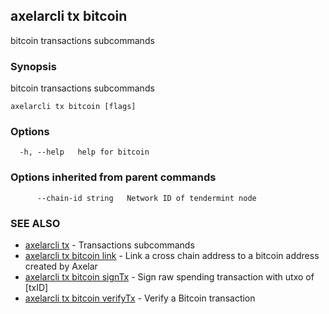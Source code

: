 ## axelarcli tx bitcoin

bitcoin transactions subcommands

### Synopsis

bitcoin transactions subcommands

```
axelarcli tx bitcoin [flags]
```

### Options

```
  -h, --help   help for bitcoin
```

### Options inherited from parent commands

```
      --chain-id string   Network ID of tendermint node
```

### SEE ALSO

- [axelarcli tx](axelarcli_tx.md)	 - Transactions subcommands
- [axelarcli tx bitcoin link](axelarcli_tx_bitcoin_link.md)	 - Link a cross chain address to a bitcoin address created by Axelar
- [axelarcli tx bitcoin signTx](axelarcli_tx_bitcoin_signTx.md)	 - Sign raw spending transaction with utxo of \[txID\]
- [axelarcli tx bitcoin verifyTx](axelarcli_tx_bitcoin_verifyTx.md)	 - Verify a Bitcoin transaction

